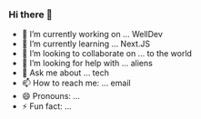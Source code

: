 ### Hi there 👋


- 🔭 I’m currently working on ... WellDev
- 🌱 I’m currently learning ... Next.JS
- 👯 I’m looking to collaborate on ... to the world
- 🤔 I’m looking for help with ... aliens
- 💬 Ask me about ... tech
- 📫 How to reach me: ... email
- 😄 Pronouns: ...
- ⚡ Fun fact: ...
